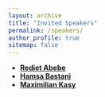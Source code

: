 ```yaml
---
layout: archive
title: "Invited Speakers"
permalink: /speakers/
author_profile: true
sitemap: false
---
```


* **[Rediet Abebe](https://www.cs.cornell.edu/~red/)** 
* **[Hamsa Bastani](https://hamsabastani.github.io/)**
* **[Maximilian Kasy](https://maxkasy.github.io/home/)**
